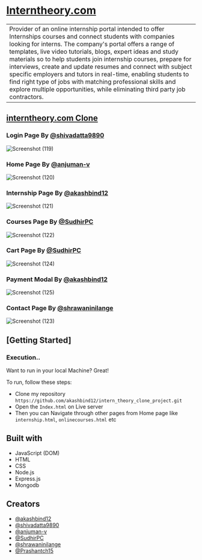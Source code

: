 # [Interntheory.com](intern-theory-clone-project.vercel.app)

<table>
<tr>
<td>Provider of an online internship portal intended to offer Internships courses and connect students with companies looking for interns. The company's portal offers a range of templates, live video tutorials, blogs, expert ideas and study materials so to help students join internship courses, prepare for interviews, create and update resumes and connect with subject specific employers and tutors in real-time, enabling students to find right type of jobs with matching professional skills and explore multiple opportunities, while eliminating third party job contractors. 
</td>
</tr>
</table>

## [interntheory.com Clone](intern-theory-clone-project.vercel.app)

### Login Page By [@shivadatta9890](https://github.com/shivadatta9890)
![Screenshot (119)](https://user-images.githubusercontent.com/97519781/165341234-6298513e-e587-490a-a936-25ec4776e657.png)

### Home Page By [@anjuman-v](https://github.com/anjuman-v)
![Screenshot (120)](https://user-images.githubusercontent.com/97519781/165341374-0b51ce00-57c2-4507-816a-c0725d646cce.png)

### Internship Page By [@akashbind12](https://github.com/akashbind12)
![Screenshot (121)](https://user-images.githubusercontent.com/97519781/165341455-8a251bc5-684b-406b-acac-01aa1043c35b.png)

### Courses Page By [@SudhirPC](https://github.com/SudhirPC)
![Screenshot (122)](https://user-images.githubusercontent.com/97519781/165341555-3f80ad55-d158-42e2-8f54-48ad2c3704c4.png)

### Cart Page By [@SudhirPC](https://github.com/SudhirPC)
![Screenshot (124)](https://user-images.githubusercontent.com/97519781/165341959-38a44944-0d34-4245-9144-a8b36f768ced.png)

### Payment Modal By [@akashbind12](https://github.com/akashbind12)
![Screenshot (125)](https://user-images.githubusercontent.com/97519781/165342073-6ea248e0-0302-48b2-aa1b-69885f3d3ab9.png)

### Contact Page By [@shrawaninilange](https://github.com/shrawaninilange)
![Screenshot (123)](https://user-images.githubusercontent.com/97519781/165341640-ec4f72d9-8fc9-4faf-ab15-852276e03c68.png)



## [Getting Started]

### Execution..
Want to run in your local Machine? Great!

To run, follow these steps:

- Clone my repository `https://github.com/akashbind12/intern_theory_clone_project.git`
- Open the `Index.html` on Live server
- Then you can Navigate through other pages from Home page like `internship.html`, `onlinecourses.html` etc


## Built with 
- JavaScript (DOM)
- HTML
- CSS
- Node.js
- Express.js
- Mongodb

## Creators

- [@akashbind12](https://github.com/akashbind12)
- [@shivadatta9890](https://github.com/shivadatta9890)
- [@anjuman-v](https://github.com/anjuman-v)
- [@SudhirPC](https://github.com/SudhirPC)
- [@shrawaninilange](https://github.com/shrawaninilange)
- [@Prashantch15](https://github.com/Prashantch15)
